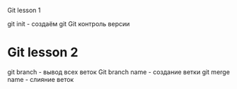Git lesson 1

git init - создаём git
Git контроль версии
# Git lesson 2
git branch - вывод всех веток
Git branch name - создание ветки
git merge name - слияние веток
